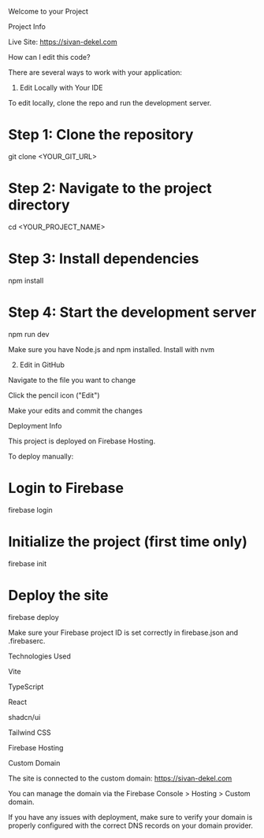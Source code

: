 Welcome to your Project

Project Info

Live Site: https://sivan-dekel.com

How can I edit this code?

There are several ways to work with your application:

1. Edit Locally with Your IDE

To edit locally, clone the repo and run the development server.

# Step 1: Clone the repository
git clone <YOUR_GIT_URL>

# Step 2: Navigate to the project directory
cd <YOUR_PROJECT_NAME>

# Step 3: Install dependencies
npm install

# Step 4: Start the development server
npm run dev

Make sure you have Node.js and npm installed. Install with nvm

2. Edit in GitHub

Navigate to the file you want to change

Click the pencil icon ("Edit")

Make your edits and commit the changes

Deployment Info

This project is deployed on Firebase Hosting.

To deploy manually:

# Login to Firebase
firebase login

# Initialize the project (first time only)
firebase init

# Deploy the site
firebase deploy

Make sure your Firebase project ID is set correctly in firebase.json and .firebaserc.

Technologies Used

Vite

TypeScript

React

shadcn/ui

Tailwind CSS

Firebase Hosting

Custom Domain

The site is connected to the custom domain: https://sivan-dekel.com

You can manage the domain via the Firebase Console > Hosting > Custom domain.

If you have any issues with deployment, make sure to verify your domain is properly configured with the correct DNS records on your domain provider.
